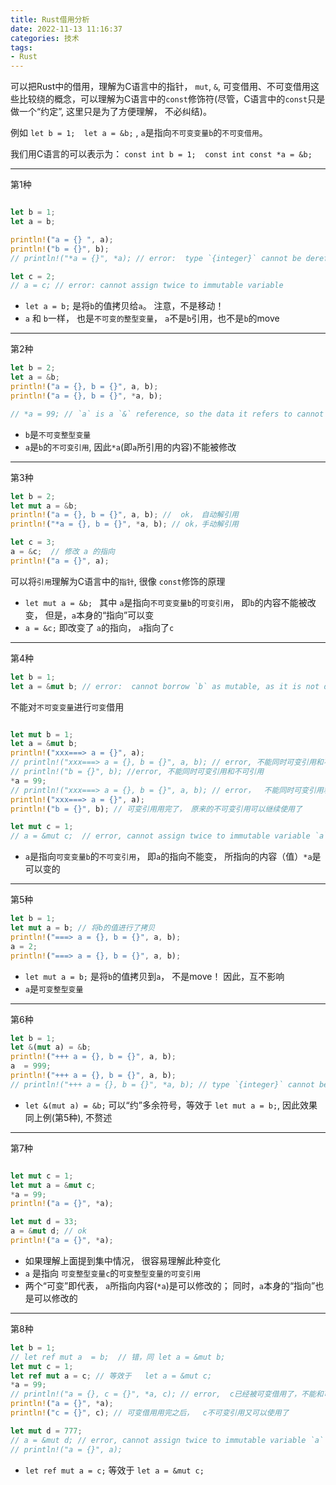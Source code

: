 ```yaml
---
title: Rust借用分析
date: 2022-11-13 11:16:37
categories: 技术
tags:
- Rust
---
```


可以把Rust中的借用，理解为C语言中的指针， `mut`, `&`,  可变借用、不可变借用这些比较绕的概念，可以理解为C语言中的`const`修饰符(尽管，C语言中的`const`只是做一个“约定”, 这里只是为了方便理解， 不必纠结)。

例如 `let b = 1;  let a = &b;` , `a`是指向`不可变变量b`的`不可变借用`。

我们用C语言的可以表示为： `const int b = 1;  const int const *a = &b;`

---

第1种

```rust

let b = 1;
let a = b;

println!("a = {} ", a);
println!("b = {}", b);
// println!("*a = {}", *a); // error:  type `{integer}` cannot be dereferenced

let c = 2;
// a = c; // error: cannot assign twice to immutable variable

```

- `let a = b;` 是将`b`的值拷贝给`a`。 注意，不是移动！
- `a` 和 `b`一样， 也是`不可变的整型变量`， `a`不是`b`引用，也不是`b`的move


---




第2种

```rust
let b = 2;
let a = &b;
println!("a = {}, b = {}", a, b);
println!("a = {}, b = {}", *a, b);

// *a = 99; // `a` is a `&` reference, so the data it refers to cannot be written
```

- `b`是`不可变整型变量`
- `a`是`b`的`不可变引用`, 因此`*a`(即`a`所引用的内容)不能被修改

---


第3种

```rust
let b = 2;
let mut a = &b;
println!("a = {}, b = {}", a, b); //  ok， 自动解引用
println!("*a = {}, b = {}", *a, b); // ok，手动解引用

let c = 3;
a = &c;  // 修改 a 的指向
println!("a = {}", a);

```

可以将`引用`理解为C语言中的`指针`, 很像 `const`修饰的原理

- `let mut a = &b; ` 其中 `a`是指向`不可变变量b`的`可变引用`， 即`b`的内容不能被改变， 但是，`a`本身的“指向”可以变
- `a = &c;` 即改变了 `a`的指向， `a`指向了`c`


---

第4种

```rust
let b = 1;
let a = &mut b; // error:  cannot borrow `b` as mutable, as it is not declared as mutable
```

不能对`不可变变量`进行`可变`借用

```rust

let mut b = 1;
let a = &mut b;
println!("xxx===> a = {}", a);
// println!("xxx===> a = {}, b = {}", a, b); // error, 不能同时可变引用和不可引用
// println!("b = {}", b); //error, 不能同时可变引用和不可引用
*a = 99;
// println!("xxx===> a = {}, b = {}", a, b); // error，  不能同时可变引用和不可引用
println!("xxx===> a = {}", a);
println!("b = {}", b); // 可变引用用完了， 原来的不可变引用可以继续使用了

let mut c = 1;
// a = &mut c;  // error, cannot assign twice to immutable variable `a`
```

- `a`是指向`可变变量b`的`不可变引用`， 即`a`的指向不能变， 所指向的内容（值）`*a`是可以变的

---

第5种


```rust
let b = 1;
let mut a = b; // 将b的值进行了拷贝
println!("===> a = {}, b = {}", a, b);
a = 2;
println!("===> a = {}, b = {}", a, b);
```

- `let mut a = b;` 是将`b`的值拷贝到`a`， 不是move！ 因此，互不影响
- `a`是`可变整型变量`



----



第6种


```rust
let b = 1;
let &(mut a) = &b;
println!("+++ a = {}, b = {}", a, b);
a  = 999;
println!("+++ a = {}, b = {}", a, b);
// println!("+++ a = {}, b = {}", *a, b); // type `{integer}` cannot be dereferenced
```

- `let &(mut a) = &b;` 可以“约”多余符号，等效于 `let mut a = b;`, 因此效果同上例(第5种), 不赘述


---


第7种

```rust

let mut c = 1;
let mut a = &mut c;
*a = 99;
println!("a = {}", *a);

let mut d = 33;
a = &mut d; // ok
println!("a = {}", *a);
```

- 如果理解上面提到集中情况， 很容易理解此种变化
- `a` 是指向 `可变整型变量c`的`可变整型变量的可变引用`
- 两个“可变”即代表， `a`所指向内容(`*a`)是可以修改的； 同时，`a`本身的“指向”也是可以修改的


---


第8种

```rust
let b = 1;
// let ref mut a  = b;  // 错，同 let a = &mut b;
let mut c = 1;
let ref mut a = c; // 等效于   let a = &mut c;
*a = 99;
// println!("a = {}, c = {}", *a, c); // error,  c已经被可变借用了，不能和可变借用同时存在
println!("a = {}", *a);
println!("c = {}", c); // 可变借用用完之后，  c不可变引用又可以使用了

let mut d = 777;
// a = &mut d; // error, cannot assign twice to immutable variable `a`
// println!("a = {}", a);

```

- `let ref mut a = c;`  等效于 `let a = &mut c;`


    